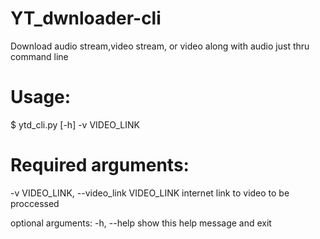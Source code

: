 # YT_dwnloader-cli

Download audio stream,video stream, or video along with audio just thru command line
# Usage:

$ ytd_cli.py [-h] -v VIDEO_LINK
 # Required arguments:
   -v VIDEO_LINK, --video_link VIDEO_LINK
                        internet link to video to be proccessed
                        
optional arguments:
  -h, --help            show this help message and exit

